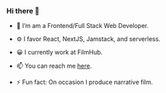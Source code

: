 ### Hi there 👋

- 🔭 I’m am a Frontend/Full Stack Web Developer.
- ⚙️ I favor React, NextJS, Jamstack, and serverless.
- 😀 I currently work at FilmHub.
- 📫 You can reach me [here](https://sethhallcreative.com/).

- ⚡ Fun fact: On occasion I produce narrative film.

<!--
**sethburtonhall/sethburtonhall** is a ✨ _special_ ✨ repository because its `README.md` (this file) appears on your GitHub profile.

Here are some ideas to get you started:

- 🔭 I’m currently working on ...
- 🌱 I’m currently learning ...
- 👯 I’m looking to collaborate on ...
- 🤔 I’m looking for help with ...
- 💬 Ask me about ...
- 📫 How to reach me: ...
- 😄 Pronouns: ...
- ⚡ Fun fact: ...
-->
